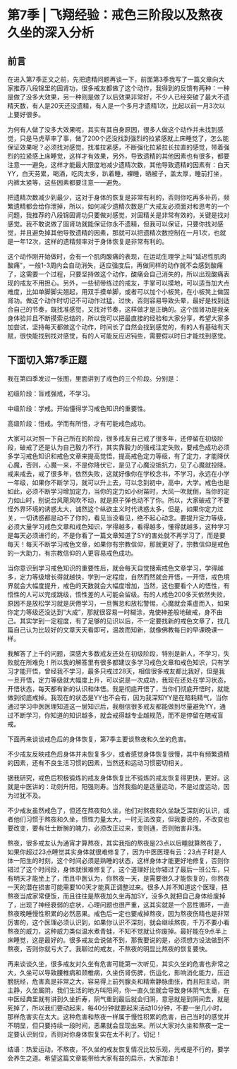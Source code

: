 # 第7季 | 飞翔经验：戒色三阶段以及熬夜久坐的深入分析

## 前言
在进入第7季正文之前，先把遗精问题再谈一下，前面第3季我写了一篇文章向大家推荐八段锦里的固肾功，很多戒友都做了这个动作，我得到的反馈有两种：一种是做了没多大效果，另一种则是做了以后效果非常好，不少人已经突破了最大不遗精天数，有人是20天还没遗精，有人是一个多月才遗精1次，比起以前一月3次以上要好很多。

为何有人做了没多大效果呢，其实有其自身原因，很多人做这个动作并未找到感觉，只是马虎草率了事，做了200个还没找到强烈的拉紧感就上床睡觉了，怎么能保证效果呢？必须找对感觉，找准拉紧感，不断强化拉紧拉长拉直的感觉，带着强烈的拉紧感上床睡觉，这样才有效果，另外，导致遗精的其他因素也有很多，都要注意一一避免，这样才能最大限度地减少遗精次数，其他导致遗精的因素有：白天YY，白天劳累，喝酒，吃肉太多，趴着睡，裸睡，晒被子，盖太厚，睡前打坐，内裤太紧等，这些因素都要注意一一避免。

把遗精次数减少到最少，这对于身体的恢复是非常有利的，否则你吃再多补药，频繁遗精都会给你泄掉，所以，如何减少遗精次数是广大戒友必须面对和思考的一个问题，我推荐的八段锦固肾功只要做对感觉，对固精关是非常有效的，关键是找对感觉。我不敢说做了固肾功就能保证你永不遗精，但我可以保证，只要你找对感觉，并且避免掉其他导致遗精的因素，那就可以把遗精次数控制在一月1次，也就是一年12次，这样的遗精频率对于身体恢复是非常有利的。

这个动作刚开始做时，会有一个肌肉酸痛的表现，在运动生理学上叫“延迟性肌肉酸痛”，一般1-3周内会自动消失，适应强度后，再做同样的动作就不会感到酸痛了，这需要一个过程，只要坚持做这个动作，酸痛会自己消失的，所以出现酸痛表现的戒友不用担心。另外，一些韧带练过的戒友，手掌可以摸地，可以适当加大点难度，比如单脚脚尖翘起，用双手摸单脚，或者可以加个小板凳，在小板凳上做固肾功。做这个动作时切记不可动作过猛，过快，否则容易导致头晕，最好是找到适合自己的节奏，既找准感觉，又找对节奏，这样做才是正确的。这个固肾功是我亲身体验并且不断摸索总结的，所以我可以把最直接的经验和大家分享，希望大家多加尝试，坚持每天都做这个动作，时间长了自然会找到感觉的，有的人有基础有天赋，很快能找到找对感觉，有的人可能反应迟钝些，需要假以时日才能找到感觉。

## 下面切入第7季正题

我在第四季发过一张图，里面讲到了戒色的三个阶段。分别是：

初级阶段：盲戒强戒，不学习。

中级阶段：学戒。开始懂得学习戒色知识的重要性。

高级阶段：悟戒。学而有所悟，才有可能戒色成功。

大家可以对照一下自己所在的阶段，很多戒友自己戒了很多年，还停留在初级阶段，破戒了还是认为自己毅力不行，其实靠毅力的强戒注定失败，要戒色成功必须多学习戒色知识和戒色文章来提高觉悟，提高戒色定力等级，有了定力，才能降伏心魔，否则，心魔一来，不是你降伏它，是见了心魔没抵抗力，见了心魔就投降。戒来戒去，戒了很多年，依然失败，这就好像你在学校念书，不学习，永远在小学一年级，如果你不断学习，就可以升上去，可以念到初中，高中，大学。戒色也是如此，必须不断学习增加定力，当你的定力如小树苗时，大风一吹就倒，当你的定力如山时，别说台风飓风吹不动，就是原子弹也动不了你。所以，大家破戒了不要怪外界环境的诱惑太大，诚然这个纵欲主义时代诱惑太多，但是，如果你定力过关，一切诱惑都是动不了你的，看见当没看见，绝不起心动念。要提升定力等级，必须大量学习戒色文章和戒色知识，学得越多，看得越多，懂得就越多，这种学习是每天必须进行的，不是你看了一篇文章知道了SY的害处就不再学习了，而是要每天！每天不断学习戒色文章，如果你有宗教信仰，那就更好了，宗教信仰是戒色的一大助力，有宗教信仰的人更容易戒色成功。

当你意识到学习戒色知识的重要性后，就会每天自觉搜索戒色文章学习，学得越多，定力等级增长得就越快，学到一定程度，自然而然就会开悟，一开悟，戒色境界就会大幅度提升，戒色的天数就会大幅度增加，当然，这也要看个人的悟性，有悟性的人可以完成跳级，悟性差的人可能会留级。有的人戒色200多天依然失败，原因不是放松学习就是厌倦学习，一旦懈怠和放松警惕，心魔就会乘虚而入，如果你定力等级还没达到“大成”，那就很容易一时糊涂，鬼使神差般地破戒，身不由己。其实学到一定程度，有了足够的见识以后，不一定要找新的戒色文章了，找几篇自己认为比较好的文章天天看即可，温故而知新，就像佛教每日的早课晚课一样。

我解答了上千的问题，深感大多数戒友还处在初级阶段，特别是新人，不学习，失败就在所难免！所以我的解答里有很多都建议多学习戒色文章和戒色知识，只有学习才能开悟，曾经我不学习，最多只戒过28天，相信很多戒友都比我好，但是我一旦开悟，定力等级就大幅度上升，可以说是一次成功，我现在还处在学习状态，开悟状态，每天都有新的认识和体悟。我是彻底开悟了，当你们彻底开悟时，就能做到彻底戒掉。我现在的状态是YY也不会有，因为我深知YY是在暗耗精气，当你通过学习中医医理知道这一层知识后，我相信很多戒友都能做到尽量避免YY，通过不断学习，你知道的知识越多，就会戒得越专业越规范，而不是停留在瞎戒盲戒。
 
下面再来谈谈戒色后的身体恢复，第7季主要谈熬夜和久坐的危害。

不少戒友反映戒色后身体并未恢复多少，或者感觉身体恢复很慢，其中有频繁遗精的因素，还有不良生活习惯的因素，当然还和运动习惯密切相关。

据我研究，戒色后积极锻炼的戒友身体恢复比不锻炼的戒友恢复得更快，更好。这就是中医讲的：动则升阳，阳强则寿。当然我指的是适量运动，不是过度运动，因为过犹不及。

不少戒友虽然戒色了，但还在熬夜和久坐，他们对熬夜和久坐缺乏深刻的认识，或者他们习惯于熬夜和久坐，惯性力量太大，一时无法改变，但我要说的，不改变也要改变，要有壮士断腕的魄力，必须改正过来，变则通，否则贻害非浅。

熬夜，很多戒友认为通宵才算熬夜，其实我指的熬夜是23点以后睡就算熬夜了，如果你超过23点睡觉其实身体就很难修复了，因为中医医理有云：23点子时是人体一阳生的时刻，这个时间必须是熟睡的状态，这样身体才能更好地修复，否则你错过了这个时间段，身体就很难修复了，这个道理好比你错过了最后一班公车，只有明天才能坐上了，而且中医认为，你熬夜一天，是需要很久才能恢复的，你熬夜一天的潜在损害可能需要100天才能真正调整过来。很多人并不知道这个医理，把熬夜当成家常便饭，而且往往是熬夜加久坐再加SY，没多久就把自己身体给废掉了，出现了神经衰弱的症状，心理问题也很严重，这其实就是一个恶性循环，一直熬夜晚睡慢性积累的必然恶果。戒色后一定也要戒掉熬夜，因为熬夜伤精也是非常厉害的，这个医理必须认识到，如果你认识不深刻，就会继续熬夜，千万不要小看熬夜的威力，这种威力类似温水煮青蛙，不知不觉就让你废掉。最好能在9点半上床睡觉，这是最好的。很多戒友会说做不到，那我要说的是，必须想方设法做到不熬夜，否则你就亏大了。我聊过的戒友，不熬夜的明显比熬夜的恢复要快。

再来谈谈久坐，很多戒友对久坐有危害可能第一次听见，其实久坐的危害也非常之大，久坐可以导致腰椎病和颈椎病，久坐伤肾伤脾，伤运化，影响消化能力，压迫膀胱经，危害真是非常之大，容易得上前列腺炎和精索静脉曲张，而且阳主动，阴主静，久坐属阴，我们生活的地方叫阳间，你一直久坐就会导致身体阴气太重，在中医经典里就有讲到久坐折寿，阴气重到最后就会归阴，意思就是到阴间去，就是死掉了，所以我们要动起来，每40分钟就要起来活动10分钟，不要一坐几小时，那样危害实在太大。这种危害和熬夜一样属于慢性积累的危害，自己当时的感觉并不明显，但只要持续一段时间，恶果就会显现出来。所以大家对久坐和熬夜一定一定要认识到位，否则对你身体恢复实在太不利了。切记！

结语：热爱运动，不熬夜，不久坐的戒友恢复情况比较乐观，光戒是不行的，要学会养生之道。希望这篇文章能带给大家有益的启示，大家加油！ 